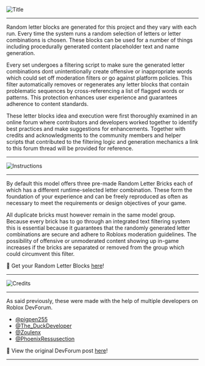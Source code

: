 ![Title](https://github.com/user-attachments/assets/aef2dd2a-544d-4db7-aa9f-1aa3c603e413)

---
Random letter blocks are generated for this project and they vary with each run. Every time the system runs a random selection of letters or letter combinations is chosen. These blocks can be used for a number of things including procedurally generated content placeholder text and name generation.

Every set undergoes a filtering script to make sure the generated letter combinations dont unintentionally create offensive or inappropriate words which could set off moderation filters or go against platform policies. This filter automatically removes or regenerates any letter blocks that contain problematic sequences by cross-referencing a list of flagged words or patterns. This protection enhances user experience and guarantees adherence to content standards.

These letter blocks idea and execution were first thoroughly examined in an online forum where contributors and developers worked together to identify best practices and make suggestions for enhancements. Together with credits and acknowledgments to the community members and helper scripts that contributed to the filtering logic and generation mechanics a link to this forum thread will be provided for reference.

---
![Instructions](https://github.com/user-attachments/assets/3aadd04c-213a-4910-a86e-170c8efcd064)

---
By default this model offers three pre-made Random Letter Bricks each of which has a different runtime-selected letter combination. These form the foundation of your experience and can be freely reproduced as often as necessary to meet the requirements or design objectives of your game.

All duplicate bricks must however remain in the same model group. Because every brick has to go through an integrated text filtering system this is essential because it guarantees that the randomly generated letter combinations are secure and adhere to Robloxs moderation guidelines. The possibility of offensive or unmoderated content showing up in-game increases if the bricks are separated or removed from the group which could circumvent this filter.
  
🔗 Get your Random Letter Blocks [here](https://create.roblox.com/store/asset/129713645630790/Random-Letter-Blocks?assetType=Model&externalSource=www)!

---
![Credits](https://github.com/user-attachments/assets/a565a4a6-f807-40f0-b20b-baabfc0fd401)

---
As said previously, these were made with the help of multiple developers on Roblox DevForum.
* [@pigpen255](https://devforum.roblox.com/u/pigpen255/summary)
* [@The_DuckDeveloper](https://devforum.roblox.com/u/The_DuckDeveloper/summary)
* [@Zoulenx](https://devforum.roblox.com/u/Zoulenx/summary)
* [@PhoenixRessusection](https://devforum.roblox.com/u/PhoenixRessusection/summary)

🔗 View the original DevForum post [here](https://devforum.roblox.com/t/can-random-letters-get-me-banned/3340549)!
	
---
